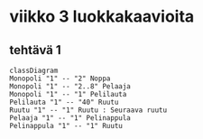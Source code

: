# viikko 3 luokkakaavioita

## tehtävä 1

```mermaid
classDiagram
Monopoli "1" -- "2" Noppa
Monopoli "1" -- "2..8" Pelaaja
Monopoli "1" -- "1" Pelilauta
Pelilauta "1" -- "40" Ruutu
Ruutu "1" -- "1" Ruutu : Seuraava ruutu
Pelaaja "1" -- "1" Pelinappula
Pelinappula "1" -- "1" Ruutu
```

